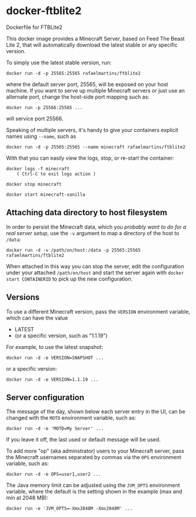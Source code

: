 docker-ftblite2
===============

Dockerfile for FTBLite2

This docker image provides a Minecraft Server, based on Feed The Beast Lite 2, that will automatically download the latest stable or any specific version.

To simply use the latest stable version, run:

    docker run -d -p 25565:25565 rafaelmartins/ftblite2

where the default server port, 25565, will be exposed on your host machine. If you want to serve up multiple Minecraft servers or just use an alternate port, change the host-side port mapping such as:

    docker run -p 25566:25565 ...

will service port 25566.

Speaking of multiple servers, it's handy to give your containers explicit names using `--name`, such as

    docker run -d -p 25565:25565 --name minecraft rafaelmartins/ftblite2

With that you can easily view the logs, stop, or re-start the container:

    docker logs -f minecraft
        ( Ctrl-C to exit logs action )

    docker stop minecraft

    docker start minecraft-vanilla


## Attaching data directory to host filesystem

In order to persist the Minecraft data, which you *probably want to do for a real server setup*, use the `-v` argument to map a directory of the host to ``/data``:

    docker run -d -v /path/on/host:/data -p 25565:25565 rafaelmartins/ftblite2

When attached in this way you can stop the server, edit the configuration under your attached ``/path/on/host`` and start the server again with `docker start CONTAINERID` to pick up the new configuration.


## Versions

To use a different Minecraft version, pass the `VERSION` environment variable, which can have the value

* LATEST
* (or a specific version, such as "1.1.19")

For example, to use the latest snapshot:

    docker run -d -e VERSION=SNAPSHOT ...

or a specific version:

    docker run -d -e VERSION=1.1.19 ...


## Server configuration

The message of the day, shown below each server entry in the UI, can be changed with the `MOTD` environment variable, such as:

    docker run -d -e 'MOTD=My Server' ...

If you leave it off, the last used or default message will be used.

To add more "op" (aka adminstrator) users to your Minecraft server, pass the Minecraft usernames separated by commas via the `OPS` environment variable, such as:

    docker run -d -e OPS=user1,user2 ...

The Java memory limit can be adjusted using the `JVM_OPTS` environment variable, where the default is the setting shown in the example (max and min at 2048 MB):

    docker run -e 'JVM_OPTS=-Xmx2048M -Xms2048M' ...
